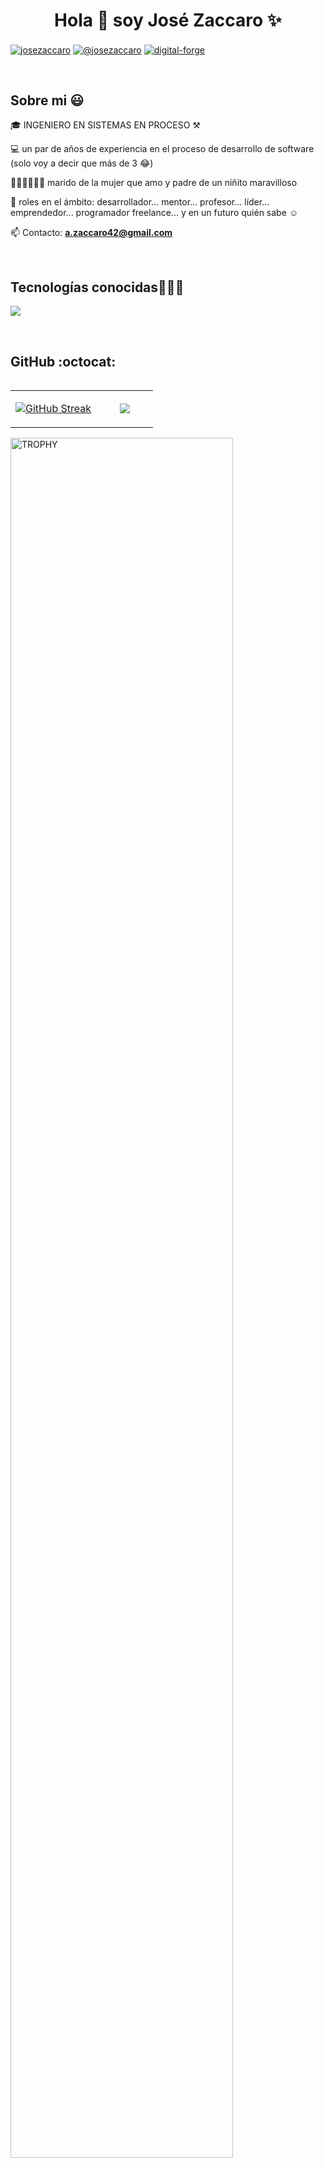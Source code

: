<h1 align="center">Hola 👋  soy José Zaccaro ✨ </h1> 

<p align="left">
  <a href="https://linkedin.com/in/jose-zaccaro" target="_blank" rel="noopener"><img align="center" src="https://img.shields.io/badge/LinkedIn-0077B5?style=for-the-badge&logo=linkedin&logoColor=white" alt="josezaccaro"/></a>
  <a href = "mailto:a.zaccaro42@gmail.com" target="_blank" rel="noopener"><img align="center" src="https://img.shields.io/badge/Gmail-D14836?style=for-the-badge&logo=gmail&logoColor=white" alt="@josezaccaro"  /></a>
  <a href="https://www.digital-forge.com.ar/" target="_blank" rel="noopener"><img align="center" src="https://img.shields.io/badge/website-000000?style=for-the-badge&logo=About.me&logoColor=white" alt="digital-forge"/></a>
</p>
<br>
<h2>Sobre mi 😃</h2>
<!--Intro start-->

<p align="left">
🎓 INGENIERO EN SISTEMAS EN PROCESO ⚒️

💻 un par de años de experiencia en el proceso de desarrollo de software (solo voy a decir que más de 3 😂)

👨🏻‍👩🏼‍👦🏻 marido de la mujer que amo y padre de un niñito maravilloso

📝 roles en el ámbito: desarrollador... mentor... profesor... líder... emprendedor... programador freelance... y en un futuro quién sabe ☺️

📫 Contacto: **a.zaccaro42@gmail.com**
<!--Intro end-->
  </p>
<br>

<h2 >Tecnologías conocidas👨🏻‍💻</h2>
<!--tech stack icons-->
<p align="left">
  <a href="https://skillicons.dev">
    <img src="https://skillicons.dev/icons?i=html,css,js,ts,nodejs,npm,vite,react,redux,express,prisma,nestjs,nextjs,mongodb,mysql,postgres,sqlite,firebase,figma,git,github,gitlab,docker,tailwind,materialui,styledcomponents,bootstrap,postman,vscode,powershell,windows,bash,linux,androidstudio,go,java,spring,py,flask,django,md&perline=12" />
  </a>
</p>
<br>
<!-------------------------->

<h2>GitHub :octocat:</h2>
<!--- stats & Trophy (start) -->
<p align="center">
  <!--- stats (start) -->
<table align="left">
<tr border="none">
<td width="60%" align="center">

<!--  <img  align="center"  src="https://github-readme-stats.vercel.app/api?username=unsimpledev&theme=dark&show_icons=true&count_private=true" />
  <br></br> -->
  <a href="https://git.io/streak-stats"><img src="https://streak-stats.demolab.com?user=josezaccaro&theme=catppuccin-frappe&border_radius=8" alt="GitHub Streak" /></a> 
</td>

<td width="40%" align="center">

  <img  align="center"  src="https://github-readme-stats.anuraghazra1.vercel.app/api/top-langs/?username=josezaccaro&title_color=94e2d5&icon_color=cba6f7&text_color=cdd6f4&bg_color=1e1e2e&hide_border=true&no-bg=true&langs_count=5"/>

  </td>
</tr>
</table>
<!--- stats (end) -->

<!--- trophy (start) -->
<div align=left>
  <a href="https://github.com/ryo-ma/github-profile-trophy" title="Go to Source">
      <img align="center" width=84% src="https://github-profile-trophy.vercel.app/?username=josezaccaro&theme=dracula&row=1&column=7&margin-h=15&margin-w=5&no-bg=false" alt="TROPHY" />
    </a>
</div>
<!--- trophy (start) -->


</p>        
<!--- stats (end) -->
